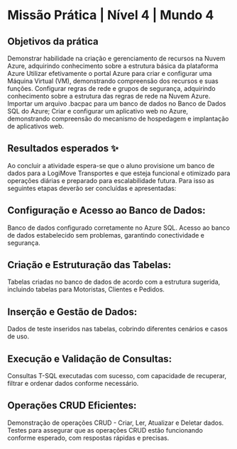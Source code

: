 # Missão Prática | Nível 4 | Mundo 4

## Objetivos da prática

Demonstrar habilidade na criação e gerenciamento de recursos na Nuvem Azure,
adquirindo conhecimento sobre a estrutura básica da plataforma Azure
Utilizar efetivamente o portal Azure para criar e configurar uma Máquina Virtual
(VM), demonstrando compreensão dos recursos e suas funções.
Configurar regras de rede e grupos de segurança, adquirindo conhecimento sobre a
estrutura das regras de rede na Nuvem Azure.
Importar um arquivo .bacpac para um banco de dados no Banco de Dados SQL do
Azure;
Criar e configurar um aplicativo web no Azure, demonstrando compreensão do
mecanismo de hospedagem e implantação de aplicativos web.

## Resultados esperados ✨

Ao concluir a atividade espera-se que o aluno provisione um banco de dados para a
LogiMove Transportes e que esteja funcional e otimizado para operações diárias e
preparado para escalabilidade futura. Para isso as seguintes etapas deverão ser
concluídas e apresentadas:

## Configuração e Acesso ao Banco de Dados:
Banco de dados configurado corretamente no Azure SQL.
Acesso ao banco de dados estabelecido sem problemas, garantindo
conectividade e segurança.
## Criação e Estruturação das Tabelas:
Tabelas criadas no banco de dados de acordo com a estrutura sugerida,
incluindo tabelas para Motoristas, Clientes e Pedidos.
## Inserção e Gestão de Dados:
Dados de teste inseridos nas tabelas, cobrindo diferentes cenários e casos de
uso.
## Execução e Validação de Consultas:
Consultas T-SQL executadas com sucesso, com capacidade de recuperar, filtrar
e ordenar dados conforme necessário.
## Operações CRUD Eficientes:
Demonstração de operações CRUD - Criar, Ler, Atualizar e Deletar dados.
Testes para assegurar que as operações CRUD estão funcionando conforme
esperado, com respostas rápidas e precisas.
